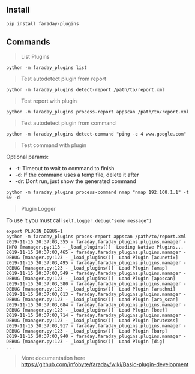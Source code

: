 ## Install

```shell script
pip install faraday-plugins
```

## Commands

> List Plugins

```shell script
python -m faraday_plugins list
```

> Test autodetect plugin from report

```shell script
python -m faraday_plugins detect-report /path/to/report.xml
```


> Test report with plugin

```shell script
python -m faraday_plugins process-report appscan /path/to/report.xml
```

> Test autodetect plugin from command

```shell script
python -m faraday_plugins detect-command "ping -c 4 www.google.com"
```


> Test command with plugin

Optional params:

- -t: Timeout to wait to command to finish
- -d: If the command uses a temp file, delete it after
- -dr: Dont run, just show the generated command
```shell script
python -m faraday_plugins process-command nmap "nmap 192.168.1.1" -t 60 -d
```

> Plugin Logger

To use it you must call ```self.logger.debug("some message")```

```shell script
export PLUGIN_DEBUG=1
python -m faraday_plugins proces-report appscan /path/to/report.xml
2019-11-15 20:37:03,355 - faraday.faraday_plugins.plugins.manager - INFO [manager.py:113 - _load_plugins()]  Loading Native Plugins...
2019-11-15 20:37:03,465 - faraday.faraday_plugins.plugins.manager - DEBUG [manager.py:123 - _load_plugins()]  Load Plugin [acunetix]
2019-11-15 20:37:03,495 - faraday.faraday_plugins.plugins.manager - DEBUG [manager.py:123 - _load_plugins()]  Load Plugin [amap]
2019-11-15 20:37:03,549 - faraday.faraday_plugins.plugins.manager - DEBUG [manager.py:123 - _load_plugins()]  Load Plugin [appscan]
2019-11-15 20:37:03,580 - faraday.faraday_plugins.plugins.manager - DEBUG [manager.py:123 - _load_plugins()]  Load Plugin [arachni]
2019-11-15 20:37:03,613 - faraday.faraday_plugins.plugins.manager - DEBUG [manager.py:123 - _load_plugins()]  Load Plugin [arp_scan]
2019-11-15 20:37:03,684 - faraday.faraday_plugins.plugins.manager - DEBUG [manager.py:123 - _load_plugins()]  Load Plugin [beef]
2019-11-15 20:37:03,714 - faraday.faraday_plugins.plugins.manager - DEBUG [manager.py:123 - _load_plugins()]  Load Plugin [brutexss]
2019-11-15 20:37:03,917 - faraday.faraday_plugins.plugins.manager - DEBUG [manager.py:123 - _load_plugins()]  Load Plugin [burp]
2019-11-15 20:37:03,940 - faraday.faraday_plugins.plugins.manager - DEBUG [manager.py:123 - _load_plugins()]  Load Plugin [dig]
...
```


> More documentation here https://github.com/infobyte/faraday/wiki/Basic-plugin-development

